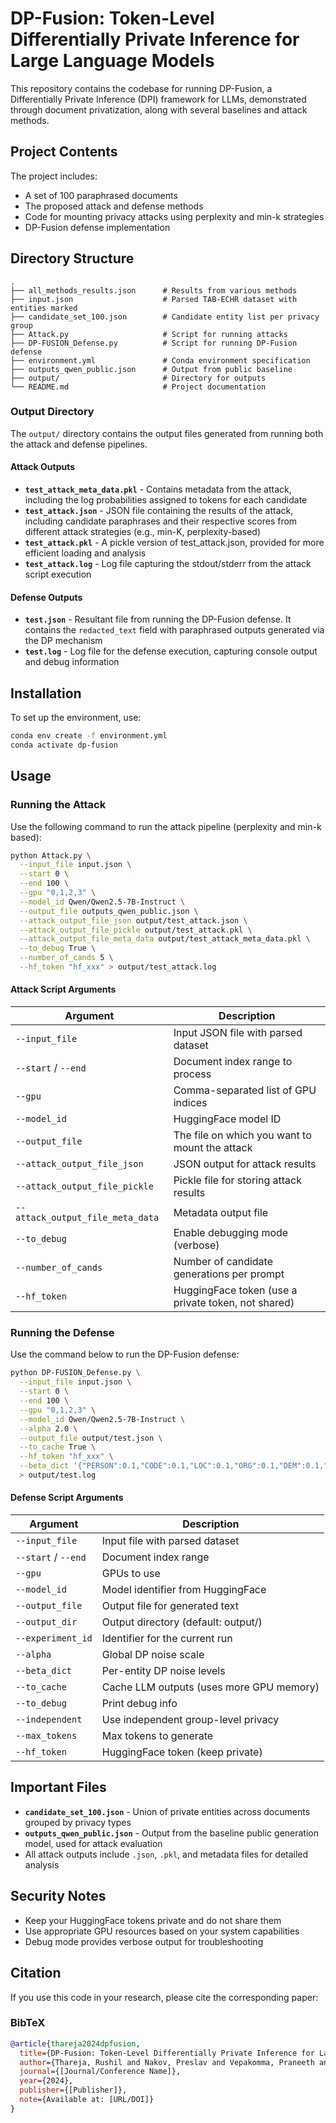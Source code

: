 # DP-Fusion: Token-Level Differentially Private Inference for Large Language Models

This repository contains the codebase for running DP-Fusion, a Differentially Private Inference (DPI) framework for LLMs, demonstrated through document privatization, along with several baselines and attack methods.

## Project Contents

The project includes:

- A set of 100 paraphrased documents
- The proposed attack and defense methods
- Code for mounting privacy attacks using perplexity and min-k strategies
- DP-Fusion defense implementation

## Directory Structure

```
.
├── all_methods_results.json      # Results from various methods
├── input.json                    # Parsed TAB-ECHR dataset with entities marked
├── candidate_set_100.json        # Candidate entity list per privacy group
├── Attack.py                     # Script for running attacks
├── DP-FUSION_Defense.py          # Script for running DP-Fusion defense
├── environment.yml               # Conda environment specification
├── outputs_qwen_public.json      # Output from public baseline
├── output/                       # Directory for outputs
└── README.md                     # Project documentation
```

### Output Directory

The `output/` directory contains the output files generated from running both the attack and defense pipelines.

#### Attack Outputs

- **`test_attack_meta_data.pkl`** - Contains metadata from the attack, including the log probabilities assigned to tokens for each candidate
- **`test_attack.json`** - JSON file containing the results of the attack, including candidate paraphrases and their respective scores from different attack strategies (e.g., min-K, perplexity-based)
- **`test_attack.pkl`** - A pickle version of test_attack.json, provided for more efficient loading and analysis
- **`test_attack.log`** - Log file capturing the stdout/stderr from the attack script execution

#### Defense Outputs

- **`test.json`** - Resultant file from running the DP-Fusion defense. It contains the `redacted_text` field with paraphrased outputs generated via the DP mechanism
- **`test.log`** - Log file for the defense execution, capturing console output and debug information

## Installation

To set up the environment, use:

```bash
conda env create -f environment.yml
conda activate dp-fusion
```

## Usage

### Running the Attack

Use the following command to run the attack pipeline (perplexity and min-k based):

```bash
python Attack.py \
  --input_file input.json \
  --start 0 \
  --end 100 \
  --gpu "0,1,2,3" \
  --model_id Qwen/Qwen2.5-7B-Instruct \
  --output_file outputs_qwen_public.json \
  --attack_output_file_json output/test_attack.json \
  --attack_output_file_pickle output/test_attack.pkl \
  --attack_output_file_meta_data output/test_attack_meta_data.pkl \
  --to_debug True \
  --number_of_cands 5 \
  --hf_token "hf_xxx" > output/test_attack.log
```

#### Attack Script Arguments

| Argument | Description |
|----------|-------------|
| `--input_file` | Input JSON file with parsed dataset |
| `--start` / `--end` | Document index range to process |
| `--gpu` | Comma-separated list of GPU indices |
| `--model_id` | HuggingFace model ID |
| `--output_file` | The file on which you want to mount the attack |
| `--attack_output_file_json` | JSON output for attack results |
| `--attack_output_file_pickle` | Pickle file for storing attack results |
| `--attack_output_file_meta_data` | Metadata output file |
| `--to_debug` | Enable debugging mode (verbose) |
| `--number_of_cands` | Number of candidate generations per prompt |
| `--hf_token` | HuggingFace token (use a private token, not shared) |

### Running the Defense

Use the command below to run the DP-Fusion defense:

```bash
python DP-FUSION_Defense.py \
  --input_file input.json \
  --start 0 \
  --end 100 \
  --gpu "0,1,2,3" \
  --model_id Qwen/Qwen2.5-7B-Instruct \
  --alpha 2.0 \
  --output_file output/test.json \
  --to_cache True \
  --hf_token "hf_xxx" \
  --beta_dict '{"PERSON":0.1,"CODE":0.1,"LOC":0.1,"ORG":0.1,"DEM":0.1,"DATETIME":0.1,"QUANTITY":0.1,"MISC":0.1}' \
  > output/test.log
```

#### Defense Script Arguments

| Argument | Description |
|----------|-------------|
| `--input_file` | Input file with parsed dataset |
| `--start` / `--end` | Document index range |
| `--gpu` | GPUs to use |
| `--model_id` | Model identifier from HuggingFace |
| `--output_file` | Output file for generated text |
| `--output_dir` | Output directory (default: output/) |
| `--experiment_id` | Identifier for the current run |
| `--alpha` | Global DP noise scale |
| `--beta_dict` | Per-entity DP noise levels |
| `--to_cache` | Cache LLM outputs (uses more GPU memory) |
| `--to_debug` | Print debug info |
| `--independent` | Use independent group-level privacy |
| `--max_tokens` | Max tokens to generate |
| `--hf_token` | HuggingFace token (keep private) |

## Important Files

- **`candidate_set_100.json`** - Union of private entities across documents grouped by privacy types
- **`outputs_qwen_public.json`** - Output from the baseline public generation model, used for attack evaluation
- All attack outputs include `.json`, `.pkl`, and metadata files for detailed analysis

## Security Notes

- Keep your HuggingFace tokens private and do not share them
- Use appropriate GPU resources based on your system capabilities
- Debug mode provides verbose output for troubleshooting

## Citation

If you use this code in your research, please cite the corresponding paper:

### BibTeX
```bibtex
@article{thareja2024dpfusion,
  title={DP-Fusion: Token-Level Differentially Private Inference for Large Language Models},
  author={Thareja, Rushil and Nakov, Preslav and Vepakomma, Praneeth and Lukas, Nils},
  journal={[Journal/Conference Name]},
  year={2024},
  publisher={[Publisher]},
  note={Available at: [URL/DOI]}
}
```
